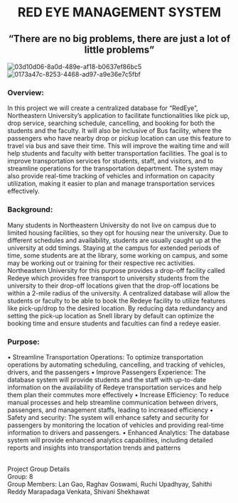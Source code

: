 
<h1 align="center">RED EYE MANAGEMENT SYSTEM</h1>

<h2 align="center">“There are no big problems, there are just a lot of little problems”</h2>

<span align="centre">![03d10d06-8a0d-489e-af18-b0637ef86bc5](https://user-images.githubusercontent.com/113794059/216233418-a775ecc7-41fb-43e0-84b4-ae56816817db.png)
![0173a47c-8253-4468-ad97-a9e36e7c5fbf](https://user-images.githubusercontent.com/113794059/216233538-74e28fa4-d13d-4b13-8f17-b5a7f006d73d.png) </span>
<h3>Overview:</h3>






In this project we will create a centralized database for “RedEye”, Northeastern University’s application to facilitate functionalities like pick up, drop service, searching schedule, cancelling, and booking for both the students and the faculty. It will also be inclusive of Bus facility, where the passengers who have nearby drop or pickup location can use this feature to travel via bus and save their time. This will improve the waiting time and will help students and faculty with better transportation facilities. The goal is to improve transportation services for students, staff, and visitors, and to streamline operations for the transportation department. The system may also provide real-time tracking of vehicles and information on capacity utilization, making it easier to plan and manage transportation services effectively.
 
<h3>Background:</h3>
Many students in Northeastern University do not live on campus due to limited housing facilities, so they opt for housing near the university. Due to different schedules and availability, students are usually caught up at the university at odd timings. Staying at the campus for extended periods of time, some students are at the library, some working on campus, and some may be working out or training for their respective rec activities. Northeastern University for this purpose provides a drop-off facility called Redeye which provides free transport to university students from the university to their drop-off locations given that the drop-off locations be within a 2-mile radius of the university. A centralized database will allow the students or faculty to be able to book the Redeye facility to utilize features like pick-up/drop to the desired location. By reducing data redundancy and setting the pick-up location as Snell library by default can optimize the booking time and ensure students and faculties can find a redeye easier.

<h3>Purpose:</h3>
•	Streamline Transportation Operations: To optimize transportation operations by automating scheduling, cancelling, and tracking of vehicles, drivers, and the passengers
•	Improve Passengers Experience: The database system will provide students and the staff with up-to-date information on the availability of Redeye transportation services and help them plan their commutes more effectively
•	Increase Efficiency: To reduce manual processes and help streamline communication between drivers, passengers, and management staffs, leading to increased efficiency
•	Safety and security: The system will enhance safety and security for passengers by monitoring the location of vehicles and providing real-time information to drivers and passengers.
•	Enhanced Analytics: The database system will provide enhanced analytics capabilities, including detailed reports and insights into transportation trends and patterns

<br>Project Group Details<br>
Group: 8<br>
Group Members: Lan Gao, Raghav Goswami, Ruchi Upadhyay, Sahithi Reddy Marapadaga Venkata, Shivani Shekhawat
